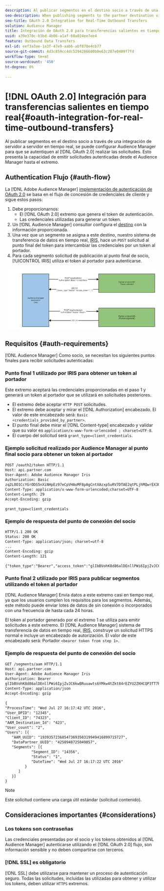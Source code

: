 ```yaml
---
description: Al publicar segmentos en el destino socio a través de una integración de servidor a servidor en tiempo real, se puede configurar Audience Manager para que se autentiquen mediante OAuth 2.0 al realizar las solicitudes. Esto presenta la capacidad de emitir solicitudes autenticadas desde el Audience Manager hasta el extremo.
seo-description: When publishing segments to the partner destination via a realtime server-to-server integration, Audience Manager can be set up to authenticate using OAuth 2.0 when making the requests. This presents the ability to issue authenticated requests from Audience Manager to your endpoint.
seo-title: OAuth 2.0 Integration for Real-Time Outbound Transfers
solution: Audience Manager
title: Integración de OAuth 2.0 para transferencias salientes en tiempo real
uuid: a39e370c-b3bd-4b06-a1af-60a024ee7ee4
feature: Outbound Data Transfers
exl-id: eef3a3ae-1a3f-47e9-aab6-abf878e4cb77
source-git-commit: 4d3c859cc4dc5294286680b0e63c287e0409f7fd
workflow-type: tm+mt
source-wordcount: '450'
ht-degree: 0%

---
```


# [!DNL OAuth 2.0] Integración para transferencias salientes en tiempo real{#oauth-integration-for-real-time-outbound-transfers}

Al publicar segmentos en el destino socio a través de una integración de servidor a servidor en tiempo real, se puede configurar Audience Manager para que se autentiquen al [!DNL OAuth 2.0] realizar las solicitudes. Esto presenta la capacidad de emitir solicitudes autenticadas desde el Audience Manager hasta el extremo.

## Authentication Flujo {#auth-flow}

La [!DNL Adobe Audience Manager] [implementación de autenticación de OAuth 2.0](https://tools.ietf.org/html/rfc6749#section-4.4) se basa en el flujo de concesión de credenciales de cliente y sigue estos pasos:

1. Debe proporcionarnos:
   * El [!DNL OAuth 2.0] extremo que genera el token de autenticación.
   * Las credenciales utilizadas para generar un token.
1. Un [!DNL Audience Manager] consultor configura el [destino](../../../features/destinations/destinations.md) con la información proporcionada.
1. Una vez que un segmento se asigna a este destino, nuestro sistema de transferencia de datos en tiempo real, [IRIS,](../../../reference/system-components/components-data-action.md#iris) hace un `POST` solicitud al punto final del token para intercambiar las credenciales por un token al portador.
1. Para cada segmento solicitud de publicación al punto final de socio, [!UICONTROL IRIS] utiliza el token al portador para autenticarse.

![](assets/oauth2-iris.png)

## Requisitos {#auth-requirements}

[!DNL Audience Manager] Como socio, se necesitan los siguientes puntos finales para recibir solicitudes autenticadas:

### Punto final 1 utilizado por IRIS para obtener un token al portador

Este extremo aceptará las credenciales proporcionadas en el paso 1 y generará un token al portador que se utilizará en solicitudes posteriores.

* El extremo debe aceptar `HTTP POST` solicitudes.
* El extremo debe aceptar y mirar el [!DNL Authorization] encabezado. El valor de este encabezado será: `Basic <credentials_provided_by_partner>`.
* El punto final debe mirar el [!DNL Content-type] encabezado y validar que su valor es `application/x-www-form-urlencoded ; charset=UTF-8`.
* El cuerpo del solicitud será `grant_type=client_credentials`.

### Ejemplo solicitud realizado por Audience Manager al punto final socio para obtener un token al portador

```
POST /oauth2/token HTTP/1.1
Host: api.partner.com
User-Agent: Adobe Audience Manager Iris
Authorization: Basic zq2LOO1CcYGrODS5nXiNHpEz97eCpVHAoMF8pAgCntXAzxp5uRV7DTAE2qtPLjhMQwrEX3O6MHV4S
Content-Type: application/x-www-form-urlencoded;charset=UTF-8
Content-Length: 29
Accept-Encoding: gzip
  
grant_type=client_credentials
```

### Ejemplo de respuesta del punto de conexión del socio

```
HTTP/1.1 200 OK
Status: 200 OK
Content-Type: application/json; charset=utf-8
...
Content-Encoding: gzip
Content-Length: 121
  
{"token_type":"Bearer","access_token":"glIbBVohK8d86alDEnllPWi6IpjZvJC6kwBRuuawts6YMkw4tZkt84rEZYU2ZKHCQP3TT7PnzCQPI0yY"}
```

### Punto final 2 utilizado por IRIS para publicar segmentos utilizando el token al portador

[!DNL Audience Manager] Envía datos a este extremo casi en tiempo real, ya que los usuarios cumplen los requisitos para los segmentos. Además, este método puede enviar lotes de datos de sin conexión o incorporados con una frecuencia de hasta cada 24 horas.

El token al portador generado por el extremo 1 se utiliza para emitir solicitudes a este extremo. El [!DNL Audience Manager] sistema de transferencia de datos en tiempo real, [IRIS,](../../../reference/system-components/components-data-action.md#iris) construye un solicitud HTTPS normal e incluye un encabezado de autorización. El valor de este encabezado será: Portador `<bearer token from step 1>`.

### Ejemplo de respuesta del punto de conexión del socio

```
GET /segments/aam HTTP/1.1
Host: api.partner.com
User-Agent: Adobe Audience Manager Iris
Authorization: Bearer glIbBVohK8d86alDEnllPWi6IpjZvJC6kwBRuuawts6YMkw4tZkt84rEZYU2ZKHCQP3TT7PnzCQPI0yY
Content-Type: application/json
Accept-Encoding: gzip
   
{
"ProcessTime": "Wed Jul 27 16:17:42 UTC 2016",
"User_DPID": "12345",
"Client_ID": "74323",
"AAM_Destination_Id": "423",
"User_count": "2",
"Users": [{
   "AAM_UUID": "19393572368547369350319949416899715727",
   "DataPartner_UUID": "4250948725049857",
   "Segments": [{
            "Segment_ID": "14356",
            "Status": "1",
            "DateTime": "Wed Jul 27 16:17:22 UTC 2016"
         }
      ]
   }]
}
```

>[!NOTE]
>
>Este solicitud contiene una carga útil estándar (solicitud contenido).

## Consideraciones importantes {#considerations}

### Los tokens son contraseñas

Las credenciales presentadas por el socio y los tokens obtenidos al [!DNL Audience Manager] autenticarse utilizando el [!DNL OAuth 2.0] flujo, son información sensible y no deben compartirse con terceros.

### [!DNL SSL] es obligatorio

[!DNL SSL] debe utilizarse para mantener un proceso de autenticación seguro. Todas las solicitudes, incluidas las utilizadas para obtener y utilizar los tokens, deben utilizar `HTTPS` extremos.

